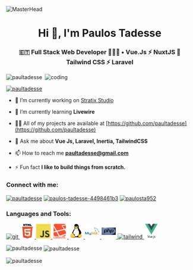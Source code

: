 ![MasterHead](https://i.pinimg.com/originals/2f/f4/28/2ff428006f3ade5f10beac69372062ab.gif)
<h1 align="center">Hi 👋, I'm Paulos Tadesse</h1>
<h3 align="center">🇪🇹 Full Stack Web Developer 👨🏽‍💻 • Vue.Js ⚡️ NuxtJS 💚 Tailwind CSS ⚡️ Laravel</h3>
<img align="right" alt="coding" width="400" src="https://cdn.dribbble.com/users/1201592/screenshots/9078494/media/422a760a51cef7de2fa3db9daf697853.gif">

<p align="left"> <img src="https://komarev.com/ghpvc/?username=paultadesse&label=Profile%20views&color=0e75b6&style=flat" alt="paultadesse" /> </p>

<p align="left"> <a href="https://twitter.com/paultadesse" target="blank"><img src="https://img.shields.io/twitter/follow/paultadesse?logo=twitter&style=for-the-badge" alt="paultadesse" /></a> </p>

- 🔭 I’m currently working on [Stratix Studio](https://www.stratixstudio.com/)

- 🌱 I’m currently learning **Livewire**

- 👨‍💻 All of my projects are available at [https://github.com/paultadesse](https://github.com/paultadesse)

- 💬 Ask me about **Vue Js, Laravel, Inertia, TailwindCSS**

- 📫 How to reach me **paultadesse@gmail.com**

- ⚡ Fun fact **I like to build things from scratch.**

<h3 align="left">Connect with me:</h3>
<p align="left">
<a href="https://twitter.com/paultadesse" target="blank"><img align="center" src="https://raw.githubusercontent.com/rahuldkjain/github-profile-readme-generator/master/src/images/icons/Social/twitter.svg" alt="paultadesse" height="30" width="40" /></a>
<a href="https://linkedin.com/in/paulos-tadesse-4498461b3" target="blank"><img align="center" src="https://raw.githubusercontent.com/rahuldkjain/github-profile-readme-generator/master/src/images/icons/Social/linked-in-alt.svg" alt="paulos-tadesse-4498461b3" height="30" width="40" /></a>
<a href="https://www.hackerrank.com/paulosta952" target="blank"><img align="center" src="https://raw.githubusercontent.com/rahuldkjain/github-profile-readme-generator/master/src/images/icons/Social/hackerrank.svg" alt="paulosta952" height="30" width="40" /></a>
</p>

<h3 align="left">Languages and Tools:</h3>
<p align="left"> <a href="https://git-scm.com/" target="_blank" rel="noreferrer"> <img src="https://www.vectorlogo.zone/logos/git-scm/git-scm-icon.svg" alt="git" width="40" height="40"/> </a> <a href="https://www.w3.org/html/" target="_blank" rel="noreferrer"> <img src="https://raw.githubusercontent.com/devicons/devicon/master/icons/html5/html5-original-wordmark.svg" alt="html5" width="40" height="40"/> </a> <a href="https://developer.mozilla.org/en-US/docs/Web/JavaScript" target="_blank" rel="noreferrer"> <img src="https://raw.githubusercontent.com/devicons/devicon/master/icons/javascript/javascript-original.svg" alt="javascript" width="40" height="40"/> </a> <a href="https://laravel.com/" target="_blank" rel="noreferrer"> <img src="https://raw.githubusercontent.com/devicons/devicon/master/icons/laravel/laravel-plain-wordmark.svg" alt="laravel" width="40" height="40"/> </a> <a href="https://www.linux.org/" target="_blank" rel="noreferrer"> <img src="https://raw.githubusercontent.com/devicons/devicon/master/icons/linux/linux-original.svg" alt="linux" width="40" height="40"/> </a> <a href="https://www.mysql.com/" target="_blank" rel="noreferrer"> <img src="https://raw.githubusercontent.com/devicons/devicon/master/icons/mysql/mysql-original-wordmark.svg" alt="mysql" width="40" height="40"/> </a> <a href="https://www.php.net" target="_blank" rel="noreferrer"> <img src="https://raw.githubusercontent.com/devicons/devicon/master/icons/php/php-original.svg" alt="php" width="40" height="40"/> </a> <a href="https://tailwindcss.com/" target="_blank" rel="noreferrer"> <img src="https://www.vectorlogo.zone/logos/tailwindcss/tailwindcss-icon.svg" alt="tailwind" width="40" height="40"/> </a> <a href="https://vuejs.org/" target="_blank" rel="noreferrer"> <img src="https://raw.githubusercontent.com/devicons/devicon/master/icons/vuejs/vuejs-original-wordmark.svg" alt="vuejs" width="40" height="40"/> </a> </p>

<p><img align="left" src="https://github-readme-stats.vercel.app/api/top-langs?username=paultadesse&show_icons=true&locale=en&layout=compact" alt="paultadesse" /></p>

<p>&nbsp;<img align="center" src="https://github-readme-stats.vercel.app/api?username=paultadesse&show_icons=true&locale=en" alt="paultadesse" /></p>

<p><img align="center" src="https://github-readme-streak-stats.herokuapp.com/?user=paultadesse&" alt="paultadesse" /></p>

